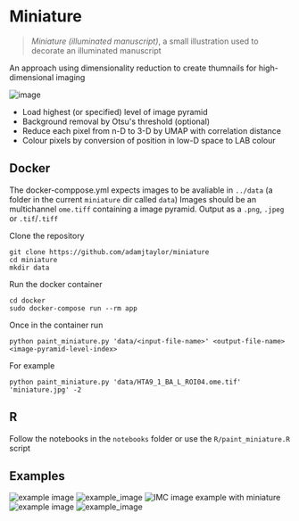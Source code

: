 # Miniature

> *Miniature (illuminated manuscript)*, a small illustration used to decorate an illuminated manuscript

An approach using dimensionality reduction to create thumnails for high-dimensional imaging

![image](https://user-images.githubusercontent.com/14945787/127029087-b0312bc3-299b-41ae-acf7-ffa226f81218.png)

- Load highest (or specified) level of image pyramid
- Background removal by Otsu's threshold (optional)
- Reduce each pixel from n-D to 3-D by UMAP with correlation distance 
- Colour pixels by conversion of position in low-D space to LAB colour

## Docker

The docker-comppose.yml expects images to be avaliable in `../data` (a folder in the current `miniature` dir called `data`)
Images should be an multichannel `ome.tiff` containing a image pyramid. 
Output as a `.png`, `.jpeg` or `.tif`/`.tiff`

Clone the repository
```
git clone https://github.com/adamjtaylor/miniature
cd miniature
mkdir data
```
Run the docker container
```
cd docker
sudo docker-compose run --rm app
```

Once in the container run
```
python paint_miniature.py 'data/<input-file-name>' <output-file-name> <image-pyramid-level-index>
```

For example
```
python paint_miniature.py 'data/HTA9_1_BA_L_ROI04.ome.tif' 'miniature.jpg' -2
````

## R
Follow the notebooks in the `notebooks` folder or use the `R/paint_miniature.R` script

## Examples

![example image](https://github.com/adamjtaylor/miniature/blob/main/outputs/miniature.jpg?raw=true)
![example_image](https://github.com/adamjtaylor/miniature/blob/main/outputs/miniatur-_L2-crc20.png?raw=true)
![IMC image example with miniature](https://github.com/adamjtaylor/miniature/blob/main/outputs/HT060P1_REMAIN_ROI_04-miniature.png?s=100)
![example image](https://github.com/adamjtaylor/miniature/blob/main/outputs/HTA9_1_BA_M_ROI03-miniature.png?raw=true)
![example_image](https://github.com/adamjtaylor/miniature/blob/main/outputs/HTA9_1_POST_M_ROI02-miniature.png?raw=true)

